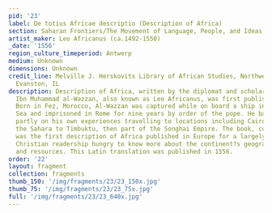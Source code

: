 ```yaml
---
pid: '23'
label: De totius Africae descriptio (Description of Africa)
section: Saharan Frontiers/The Movement of Language, People, and Ideas
artist_maker: Leo Africanus (ca.1492-1550)
_date: '1556'
region_culture_timeperiod: Antwerp
medium: Unknown
dimensions: Unknown
credit_line: Melville J. Herskovits Library of African Studies, Northwestern University,
  Evanston, IL
description: Description of Africa, written by the diplomat and scholar Al-Hassan
  Ibn Muhammad al-Wazzan, also known as Leo Africanus, was first published in 1526.
  Born in Fez, Morocco, Al-Wazzan was captured while on board a ship in the Mediterranean
  Sea and imprisoned in Rome for nine years by order of the pope. He based his account
  partly on his own experiences travelling to locations including Cairo and across
  the Sahara to Timbuktu, then part of the Songhai Empire. The book, composed in Italian,
  was the first description of Africa published in Europe for a largely European and
  Christian readership hungry to know more about the continent?s geography, people,
  and resources. This Latin translation was published in 1556.
order: '22'
layout: fragment
collection: fragments
thumb_150: '/img/fragments/23/23_150x.jpg'
thumb_75: '/img/fragments/23/23_75x.jpg'
full: '/img/fragments/23/23_640x.jpg'
---
```

